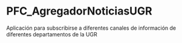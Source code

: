 PFC_AgregadorNoticiasUGR
========================

Aplicación para subscribirse a diferentes canales de información de diferentes departamentos de la UGR
